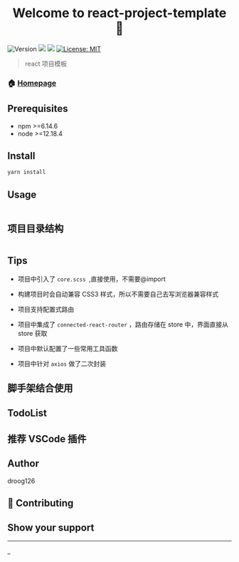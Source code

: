 <h1 align="center">Welcome to react-project-template 👋</h1>
<p>
  <img alt="Version" src="https://img.shields.io/badge/version-1.0.0-blue.svg?cacheSeconds=2592000" />
  <img src="https://img.shields.io/badge/npm-%3E%3D6.14.6-blue.svg" />
  <img src="https://img.shields.io/badge/node-%3E%3D12.18.4-blue.svg" />
  <a href="#" target="_blank">
    <img alt="License: MIT" src="https://img.shields.io/badge/License-MIT-yellow.svg" />
  </a>
</p>

> react 项目模板

### 🏠 [Homepage](https://github.com/droog126)

## Prerequisites

- npm >=6.14.6
- node >=12.18.4

## Install

```sh
yarn install
```

## Usage

```sh

```

## 项目目录结构

```markdown

```

## Tips

- 项目中引入了 `core.scss `,直接使用，不需要@import

- 构建项目时会自动兼容 CSS3 样式，所以不需要自己去写浏览器兼容样式

- 项目支持配置式路由

- 项目中集成了 `connected-react-router` ，路由存储在 store 中，界面直接从 store 获取

- 项目中默认配置了一些常用工具函数

- 项目中针对 `axios` 做了二次封装


## 脚手架结合使用


## TodoList



## 推荐 VSCode 插件

## Author

droog126

## 🤝 Contributing



## Show your support



---

_
